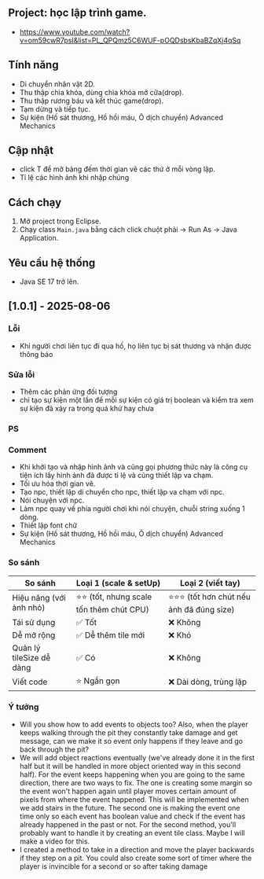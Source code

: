 ## Project: học lập trình game.

- https://www.youtube.com/watch?v=om59cwR7psI&list=PL_QPQmz5C6WUF-pOQDsbsKbaBZqXj4qSq
	
## Tính năng

- Di chuyển nhân vật 2D.
- Thu thập chìa khóa, dùng chìa khóa mở cữa(drop).
- Thu thập rương báu và kết thúc game(drop).
- Tạm dừng và tiếp tục.
- Sự kiện (Hố sát thương, Hồ hồi máu, Ô dịch chuyển) Advanced Mechanics

## Cập nhật

- click T để mở bảng đếm thời gian vẽ các thứ ở mỗi vòng lặp.
- Tỉ lệ các hình ảnh khi nhập chúng
	
## Cách chạy

1. Mở project trong Eclipse.
2. Chạy class `Main.java` bằng cách click chuột phải → Run As → Java Application.

## Yêu cầu hệ thống

- Java SE 17 trở lên.
	
## [1.0.1] - 2025-08-06

### Lỗi 

- Khi người chơi liên tục đi qua hố, họ liên tục bị sát thương và nhận được thông báo

### Sửa lỗi

- Thêm các phản ứng đối tượng
- chỉ tạo sự kiện một lần để mỗi sự kiện có giá trị boolean và kiểm tra xem sự kiện đã xảy ra trong quá khứ hay chưa

### PS

### Comment

- Khi khởi tạo và nhập hình ảnh và cũng gọi phương thức này là công cụ tiện ích lấy hình ảnh đã được tỉ lệ và cũng thiết lập va chạm.
- Tối ưu hóa thời gian vẽ.
- Tạo npc, thiết lập di chuyển cho npc, thiết lập va chạm với npc.
- Nói chuyện với npc.
- Làm npc quay về phía người chơi khi nói chuyện, chuỗi string xuống 1 dòng.
- Thiết lập font chữ
- Sự kiện (Hố sát thương, Hồ hồi máu, Ô dịch chuyển) Advanced Mechanics

### So sánh

| So sánh                    | Loại 1 (scale & setUp)                         | Loại 2 (viết tay)                          |
|---------------------------|------------------------------------------------|--------------------------------------------|
| Hiệu năng (với ảnh nhỏ)   | ⭐⭐ (tốt, nhưng scale tốn thêm chút CPU)       | ⭐⭐⭐ (tốt hơn chút nếu ảnh đã đúng size)   |
| Tái sử dụng               | ✅ Tốt                                         | ❌ Không                                   |
| Dễ mở rộng                | ✅ Dễ thêm tile mới                            | ❌ Khó                                     |
| Quản lý tileSize dễ dàng  | ✅ Có                                          | ❌ Không                                   |
| Viết code                 | ⭐ Ngắn gọn                                    | ❌ Dài dòng, trùng lặp                     |

### Ý tưởng

- Will you show how to add events to objects too? Also, when the player keeps walking through the pit they constantly take damage and get message, can we make it so event only happens if they leave and go back through the pit?
- We will add object reactions eventually (we've already done it in the first half but it will be handled in more object oriented way in this second half). For the event keeps happening when you are going to the same direction, there are two ways to fix. The one is creating some margin so the event won't happen again until player moves certain amount of pixels from where the event happened. This will be implemented when we add stairs in the future. The second one is  making the event one time only so each event has boolean value and check if the event has already happened in the past or not. For the second method, you'll probably want to handle it by creating an event tile class. Maybe I will make a video for this.
- I created a method to take in a direction and move the player backwards if they step on a pit. You could also create some sort of timer where the player is invincible for a second or so after taking damage


